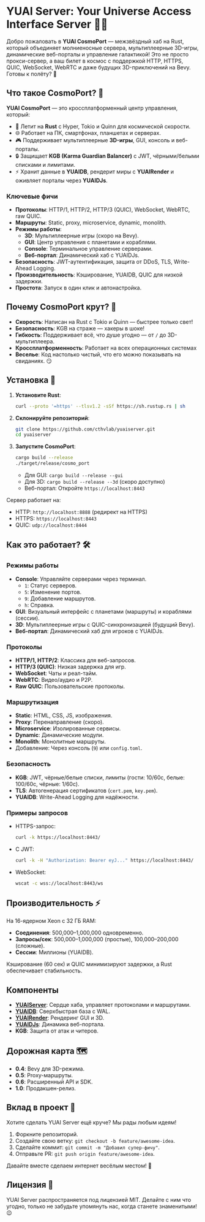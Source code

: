 # YUAI Server: Your Universe Access Interface Server 🚀✨

Добро пожаловать в **YUAI CosmoPort** — межзвёздный хаб на Rust, который объединяет молниеносные сервера, мультиплеерные 3D-игры, динамические веб-порталы и управление галактикой! Это не просто прокси-сервер, а ваш билет в космос с поддержкой HTTP, HTTPS, QUIC, WebSocket, WebRTC и даже будущих 3D-приключений на Bevy. Готовы к полёту? 🌌

## Что такое CosmoPort? 🤔

**YUAI CosmoPort** — это кроссплатформенный центр управления, который:

- 🚀 Летит на **Rust** с Hyper, Tokio и Quinn для космической скорости.
- 🌐 Работает на ПК, смартфонах, планшетах и серверах.
- 🎮 Поддерживает мультиплеерные **3D-игры**, GUI, консоль и веб-порталы.
- 🔒 Защищает **KGB (Karma Guardian Balancer)** с JWT, чёрными/белыми списками и лимитами.
- ⚡ Хранит данные в **YUAIDB**, рендерит миры с **YUAIRender** и оживляет порталы через **YUAIDJs**.

### Ключевые фичи

- **Протоколы**: HTTP/1, HTTP/2, HTTP/3 (QUIC), WebSocket, WebRTC, raw QUIC.
- **Маршруты**: Static, proxy, microservice, dynamic, monolith.
- **Режимы работы**:
  - **3D**: Мультиплеерные игры (скоро на Bevy).
  - **GUI**: Центр управления с планетами и кораблями.
  - **Console**: Терминальное управление серверами.
  - **Веб-портал**: Динамический хаб с YUAIDJs.
- **Безопасность**: JWT-аутентификация, защита от DDoS, TLS, Write-Ahead Logging.
- **Производительность**: Кэширование, YUAIDB, QUIC для низкой задержки.
- **Простота**: Запуск в один клик и  автонастройка.

## Почему CosmoPort крут? 🌟

- **Скорость**: Написан на Rust с Tokio и Quinn — быстрее только свет!
- **Безопасность**: KGB на страже  — хакеры в шоке!
- **Гибкость**: Поддерживает всё, что душе угодно — от `/` до 3D-мультиплеера.
- **Кроссплатформенность**: Работает на всех операционных системах
- **Веселье**: Код настолько чистый, что его можно показывать на свиданиях. 😏

## Установка 🚀

1. **Установите Rust**:

   ```bash
   curl --proto '=https' --tlsv1.2 -sSf https://sh.rustup.rs | sh
   ```

2. **Склонируйте репозиторий**:

   ```bash
   git clone https://github.com/cthvlab/yuaiserver.git
   cd yuaiserver
   ```

3. **Запустите CosmoPort**:

   ```bash
   cargo build --release
   ./target/release/cosmo_port
   ```

   - Для GUI: `cargo build --release --gui`
   - Для 3D: `cargo build --release --3d` (скоро доступно)
   - Веб-портал: Откройте `https://localhost:8443`

Сервер работает на:

- HTTP: `http://localhost:8888` (редирект на HTTPS)
- HTTPS: `https://localhost:8443`
- QUIC: `udp://localhost:8444`

## Как это работает? 🛠️

### Режимы работы

- **Console**: Управляйте серверами через терминал.
  - `1`: Статус серверов.
  - `5`: Изменение портов.
  - `9`: Добавление маршрутов.
  - `h`: Справка.
- **GUI**: Визуальный интерфейс с планетами (маршруты) и кораблями (сессии).
- **3D**: Мультиплеерные игры с QUIC-синхронизацией (будущий Bevy).
- **Веб-портал**: Динамический хаб для игроков с YUAIDJs.

### Протоколы

- **HTTP/1, HTTP/2**: Классика для веб-запросов.
- **HTTP/3 (QUIC)**: Низкая задержка для игр.
- **WebSocket**: Чаты и реал-тайм.
- **WebRTC**: Видео/аудио и P2P.
- **Raw QUIC**: Пользовательские протоколы.

### Маршрутизация

- **Static**: HTML, CSS, JS, изображения.
- **Proxy**: Перенаправление (скоро).
- **Microservice**: Изолированные сервисы.
- **Dynamic**: Динамические модули.
- **Monolith**: Монолитные маршруты.
- Добавление: Через консоль (`9`) или `config.toml`.

### Безопасность

- **KGB**: JWT, чёрные/белые списки, лимиты (гости: 10/60с, белые: 100/60с, чёрные: 1/60с).
- **TLS**: Автогенерация сертификатов (`cert.pem`, `key.pem`).
- **YUAIDB**: Write-Ahead Logging для надёжности.

### Примеры запросов

- HTTPS-запрос:

  ```bash
  curl -k https://localhost:8443/
  ```
- С JWT:

  ```bash
  curl -k -H "Authorization: Bearer eyJ..." https://localhost:8443/
  ```
- WebSocket:

  ```bash
  wscat -c wss://localhost:8443/ws
  ```

## Производительность ⚡

На 16-ядерном Xeon с 32 ГБ RAM:

- **Соединения**: 500,000–1,000,000 одновременно.
- **Запросы/сек**: 500,000–1,000,000 (простые), 100,000–200,000 (сложные).
- **Сессии**: Миллионы (YUAIDB).

Кэширование (60 сек) и QUIC минимизируют задержки, а Rust обеспечивает стабильность.

## Компоненты

- **[YUAIServer](https://github.com/cthvlab/yuaiserver)**: Сердце хаба, управляет протоколами и маршрутами.
- **[YUAIDB](https://github.com/cthvlab/yuaidb)**: Сверхбыстрая база с WAL.
- **[YUAIRender](https://github.com/cthvlab/yuairender)**: Рендеринг GUI и 3D.
- **[YUAIDJs](https://github.com/cthvlab/yuaidjs)**: Динамика веб-портала.
- **KGB**: Защита от атак и читеров.

## Дорожная карта 🗺️

- **0.4**: Bevy для 3D-режима.
- **0.5**: Proxy-маршруты.
- **0.6**: Расширенный API и SDK.
- **1.0**: Продакшен-релиз.


## Вклад в проект 🤝

Хотите сделать YUAI Server ещё круче? Мы рады любым идеям!
1. Форкните репозиторий.
2. Создайте свою ветку: `git checkout -b feature/awesome-idea`.
3. Сделайте коммит: `git commit -m "Добавил супер-фичу"`.
4. Отправьте PR: `git push origin feature/awesome-idea`.

Давайте вместе сделаем интернет весёлым местом! 🎉

## Лицензия 📜

YUAI Server распространяется под лицензией MIT. Делайте с ним что угодно, только не забудьте упомянуть нас, когда станете знаменитыми! 😉
